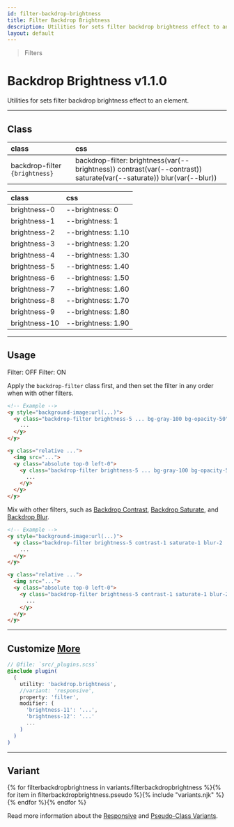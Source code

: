 ```yaml
---
id: filter-backdrop-brightness
title: Filter Backdrop Brightness
description: Utilities for sets filter backdrop brightness effect to an element.
layout: default
---
```


> Filters

# Backdrop Brightness <span class="ml-1 px-2 py-1 text-sm text-gray-600 (dark)text-charcoal-100 bg-gray-300 (dark)bg-gray-600">v1.1.0</span>

Utilities for sets filter backdrop brightness effect to an element.

---

## Class

| <span class="px-3 py-1 text-white (dark)text-charcoal-100 bg-charcoal-100 (dark)bg-gray-600 rounded-full">class</span> | <span class="px-3 py-1 text-white (dark)text-charcoal-100 bg-charcoal-100 (dark)bg-gray-600 rounded-full">css</span> |
|:--|:--|
| backdrop-filter `{brightness}` | backdrop-filter: brightness(var(--brightness)) contrast(var(--contrast)) saturate(var(--saturate)) blur(var(--blur)) |

<style>
.supports {
  display: block
}
@supports (backdrop-filter: brightness(1)) {
  .supports {
    display: none
  }
}
</style>

<y class="supports m-4 p-3 border-l-8 border-orange-600 text-sm text-orange-600 (dark)text-orange-500 bg-orange-200 (dark)bg-orange-900">
  <span class="pr-1 font-semibold">
    Note:
  </span>
  Your browser does not currently support the utilities.
</y>

| <span class="px-3 py-1 text-white (dark)text-charcoal-100 bg-charcoal-100 (dark)bg-gray-600 rounded-full">class</span> | <span class="px-3 py-1 text-white (dark)text-charcoal-100 bg-charcoal-100 (dark)bg-gray-600 rounded-full">css</span> |
|:--|:--|
| brightness-0 | --brightness: 0 |
| brightness-1 | --brightness: 1 |
| brightness-2 | --brightness: 1.10 |
| brightness-3 | --brightness: 1.20 |
| brightness-4 | --brightness: 1.30 |
| brightness-5 | --brightness: 1.40 |
| brightness-6 | --brightness: 1.50 |
| brightness-7 | --brightness: 1.60 |
| brightness-8 | --brightness: 1.70 |
| brightness-9 | --brightness: 1.80 |
| brightness-10 | --brightness: 1.90 |

---

## Usage

<y class="mx-2 my-2 mx-auto flex">
  <y class="p-2 w-1/2">
    <y class="flex justify-center items-center w-full h-48 bg-auto bg-center bg-no-repeat rounded-lg"
       style="background-image:url('https://picsum.photos/500?=4')">
      <y class="w-32 h-32 bg-gray-100 bg-opacity-50"></y>
    </y>
    <y class="pt-2 text-sm text-center">
      Filter: OFF
    </y>
  </y>
  <y class="m-2 w-1/2">
    <y class="flex justify-center items-center w-full h-48 bg-auto bg-center bg-no-repeat rounded-lg"
       style="background-image:url('https://picsum.photos/500?=4')">
      <y class="backdrop-filter brightness-8 w-32 h-32 bg-gray-100 bg-opacity-50"></y>
    </y>
    <y class="pt-2 text-sm text-center">
      Filter: ON
    </y>
  </y>
</y>

Apply the `backdrop-filter` class first, and then set the filter in any order when with other filters.

```html
<!-- Example -->
<y style="background-image:url(...)">
  <y class="backdrop-filter brightness-5 ... bg-gray-100 bg-opacity-50">
    ...
  </y>
</y>

<y class="relative ...">
  <img src="...">
  <y class="absolute top-0 left-0">
    <y class="backdrop-filter brightness-5 ... bg-gray-100 bg-opacity-50">
      ...
    </y>
  </y>
</y>
```

Mix with other filters, such as [Backdrop Contrast](/filter-backdrop-contrast/), [Backdrop Saturate](/filter-backdrop-saturate/), and [Backdrop Blur](/filter-backdrop-blur).

```html
<!-- Example -->
<y style="background-image:url(...)">
  <y class="backdrop-filter brightness-5 contrast-1 saturate-1 blur-2 ... bg-gray-100 bg-opacity-50">
    ...
  </y>
</y>

<y class="relative ...">
  <img src="...">
  <y class="absolute top-0 left-0">
    <y class="backdrop-filter brightness-5 contrast-1 saturate-1 blur-2 ... bg-gray-100 bg-opacity-50">
      ...
    </y>
  </y>
</y>
```

---

## Customize <a class="ml-1 px-2 py-1 text-sm text-gray-600 (dark)text-charcoal-100 bg-gray-300 (dark)bg-gray-600" href="/plugin-api/">More</a>

```scss
// @file: `src/_plugins.scss`
@include plugin(
  (
    utility: 'backdrop.brightness',
    //variant: 'responsive',
    property: 'filter',
    modifier: (
      'brightness-11': '...',
      'brightness-12': '...'
      ...
    )
  )
)
```

---

## Variant

<y class="flex flex-gap-2 flex-wrap justify-start items-center">{% for filterbackdropbrightness in variants.filterbackdropbrightness %}{% for item in filterbackdropbrightness.pseudo %}{% include "variants.njk" %}{% endfor %}{% endfor %}</y>

Read more information about the [Responsive](/responsive) and [Pseudo-Class Variants](/pseudo-class-variants/).


